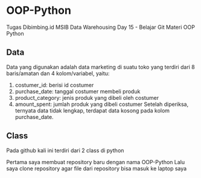 # OOP-Python
Tugas Dibimbing.id MSIB Data Warehousing Day 15 - Belajar Git Materi OOP Python 

## Data
Data yang digunakan adalah data marketing di suatu toko yang terdiri dari 8 baris/amatan dan 4 kolom/variabel, yaitu:
1. costumer_id: berisi id costumer
2. purchase_date: tanggal costumer membeli produk
3. product_category: jenis produk yang dibeli oleh costumer
4. amount_spent: jumlah produk yang dibeli costumer
Setelah diperiksa, ternyata data tidak lengkap, terdapat data kosong pada kolom purchase_date.


## Class
Pada github kali ini terdiri dari 2 class di python

Pertama saya membuat repository baru dengan nama OOP-Python
Lalu saya clone repository agar file dari repository bisa masuk ke laptop saya
